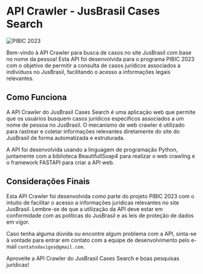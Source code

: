 # API Crawler - JusBrasil Cases Search

![PIBIC 2023](https://your-university.edu.br/pibic_2023.png)

Bem-vindo à API Crawler para busca de casos no site JusBrasil com base no nome da pessoa! Esta API foi desenvolvida para o programa PIBIC 2023 com o objetivo de permitir a consulta de casos jurídicos associados a indivíduos no JusBrasil, facilitando o acesso a informações legais relevantes.

## Como Funciona

A API Crawler do JusBrasil Cases Search é uma aplicação web que permite que os usuários busquem casos jurídicos específicos associados a um nome de pessoa no JusBrasil. O mecanismo de web crawler é utilizado para rastrear e coletar informações relevantes diretamente do site do JusBrasil de forma automatizada e estruturada.

A API foi desenvolvida usando a linguagem de programação Python, juntamente com a biblioteca BeautifullSoap4 para realizar o web crawling e o framework FASTAPI para criar a API web.  

## Considerações Finais

Esta API Crawler foi desenvolvida como parte do projeto PIBIC 2023 com o intuito de facilitar o acesso a informações jurídicas relevantes no site JusBrasil. Lembre-se de que a utilização da API deve estar em conformidade com as políticas do JusBrasil e as leis de proteção de dados em vigor.

Caso tenha alguma dúvida ou encontre algum problema com a API, sinta-se à vontade para entrar em contato com a equipe de desenvolvimento pelo e-mail `contatodavigos@gmail.com`.

Aproveite a API Crawler do JusBrasil Cases Search e boas pesquisas jurídicas!

